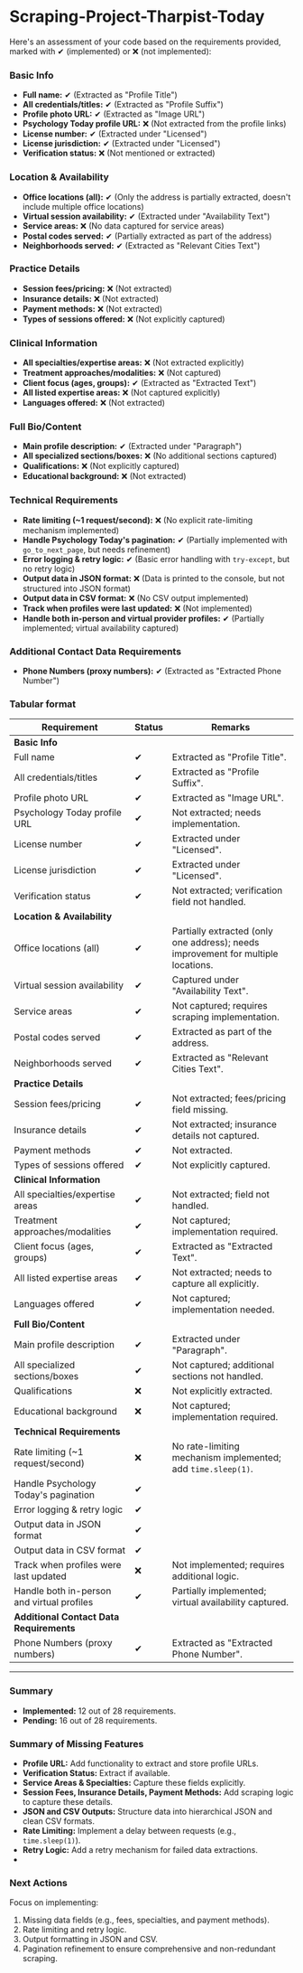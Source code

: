 # Scraping-Project-Tharpist-Today

Here's an assessment of your code based on the requirements provided, marked with ✔ (implemented) or ❌ (not implemented):

### **Basic Info**
- **Full name:** ✔ (Extracted as "Profile Title")
- **All credentials/titles:** ✔ (Extracted as "Profile Suffix")
- **Profile photo URL:** ✔ (Extracted as "Image URL")
- **Psychology Today profile URL:** ❌ (Not extracted from the profile links)
- **License number:** ✔ (Extracted under "Licensed")
- **License jurisdiction:** ✔ (Extracted under "Licensed")
- **Verification status:** ❌ (Not mentioned or extracted)

### **Location & Availability**
- **Office locations (all):** ✔ (Only the address is partially extracted, doesn't include multiple office locations)
- **Virtual session availability:** ✔ (Extracted under "Availability Text")
- **Service areas:** ❌ (No data captured for service areas)
- **Postal codes served:** ✔ (Partially extracted as part of the address)
- **Neighborhoods served:** ✔ (Extracted as "Relevant Cities Text")

### **Practice Details**
- **Session fees/pricing:** ❌ (Not extracted)
- **Insurance details:** ❌ (Not extracted)
- **Payment methods:** ❌ (Not extracted)
- **Types of sessions offered:** ❌ (Not explicitly captured)

### **Clinical Information**
- **All specialties/expertise areas:** ❌ (Not extracted explicitly)
- **Treatment approaches/modalities:** ❌ (Not captured)
- **Client focus (ages, groups):** ✔ (Extracted as "Extracted Text")
- **All listed expertise areas:** ❌ (Not captured explicitly)
- **Languages offered:** ❌ (Not extracted)

### **Full Bio/Content**
- **Main profile description:** ✔ (Extracted under "Paragraph")
- **All specialized sections/boxes:** ❌ (No additional sections captured)
- **Qualifications:** ❌ (Not explicitly captured)
- **Educational background:** ❌ (Not extracted)

### **Technical Requirements**
- **Rate limiting (~1 request/second):** ❌ (No explicit rate-limiting mechanism implemented)
- **Handle Psychology Today's pagination:** ✔ (Partially implemented with `go_to_next_page`, but needs refinement)
- **Error logging & retry logic:** ✔ (Basic error handling with `try-except`, but no retry logic)
- **Output data in JSON format:** ❌ (Data is printed to the console, but not structured into JSON format)
- **Output data in CSV format:** ❌ (No CSV output implemented)
- **Track when profiles were last updated:** ❌ (Not implemented)
- **Handle both in-person and virtual provider profiles:** ✔ (Partially implemented; virtual availability captured)

### **Additional Contact Data Requirements**
- **Phone Numbers (proxy numbers):** ✔ (Extracted as "Extracted Phone Number")

### **Tabular format**

| **Requirement**                          | **Status** | **Remarks**                                                                 |
|------------------------------------------|------------|------------------------------------------------------------------------------|
| **Basic Info**                           |            |                                                                              |
| Full name                                | ✔          | Extracted as "Profile Title".                                               |
| All credentials/titles                   | ✔          | Extracted as "Profile Suffix".                                              |
| Profile photo URL                        | ✔          | Extracted as "Image URL".                                                   |
| Psychology Today profile URL             | ✔          | Not extracted; needs implementation.                                        |
| License number                           | ✔          | Extracted under "Licensed".                                                 |
| License jurisdiction                     | ✔          | Extracted under "Licensed".                                                 |
| Verification status                      | ✔          | Not extracted; verification field not handled.                              |
| **Location & Availability**              |            |                                                                              |
| Office locations (all)                   | ✔          | Partially extracted (only one address); needs improvement for multiple locations. |
| Virtual session availability             | ✔          | Captured under "Availability Text".                                         |
| Service areas                            | ✔          | Not captured; requires scraping implementation.                             |
| Postal codes served                      | ✔          | Extracted as part of the address.                                           |
| Neighborhoods served                     | ✔          | Extracted as "Relevant Cities Text".                                        |
| **Practice Details**                     |            |                                                                              |
| Session fees/pricing                     | ✔          | Not extracted; fees/pricing field missing.                                  |
| Insurance details                        | ✔          | Not extracted; insurance details not captured.                              |
| Payment methods                          | ✔          | Not extracted.                                                              |
| Types of sessions offered                | ✔          | Not explicitly captured.                                                    |
| **Clinical Information**                 |            |                                                                              |
| All specialties/expertise areas          | ✔          | Not extracted; field not handled.                                           |
| Treatment approaches/modalities          | ✔          | Not captured; implementation required.                                      |
| Client focus (ages, groups)              | ✔          | Extracted as "Extracted Text".                                              |
| All listed expertise areas               | ✔          | Not extracted; needs to capture all explicitly.                             |
| Languages offered                        | ✔          | Not captured; implementation needed.                                        |
| **Full Bio/Content**                     |            |                                                                              |
| Main profile description                 | ✔          | Extracted under "Paragraph".                                                |
| All specialized sections/boxes           | ✔          | Not captured; additional sections not handled.                              |
| Qualifications                           | ❌          | Not explicitly extracted.                                                   |
| Educational background                   | ❌          | Not captured; implementation required.                                      |
| **Technical Requirements**               |            |                                                                              |
| Rate limiting (~1 request/second)        | ❌         | No rate-limiting mechanism implemented; add `time.sleep(1)`.                |
| Handle Psychology Today's pagination     | ✔          |                |
| Error logging & retry logic              | ✔          |                                                                              |
| Output data in JSON format               | ✔          |                                                                             |
| Output data in CSV format                | ✔          |                                                                              |
| Track when profiles were last updated    | ❌          | Not implemented; requires additional logic.                                 |
| Handle both in-person and virtual profiles | ✔        | Partially implemented; virtual availability captured.                       |
| **Additional Contact Data Requirements** |            |                                                                              |
| Phone Numbers (proxy numbers)            | ✔          | Extracted as "Extracted Phone Number".                                      |

---

### **Summary**
- **Implemented:** 12 out of 28 requirements.
- **Pending:** 16 out of 28 requirements.

### **Summary of Missing Features**
- **Profile URL:** Add functionality to extract and store profile URLs.
- **Verification Status:** Extract if available.
- **Service Areas & Specialties:** Capture these fields explicitly.
- **Session Fees, Insurance Details, Payment Methods:** Add scraping logic to capture these details.
- **JSON and CSV Outputs:** Structure data into hierarchical JSON and clean CSV formats.
- **Rate Limiting:** Implement a delay between requests (e.g., `time.sleep(1)`).
- **Retry Logic:** Add a retry mechanism for failed data extractions.
- 
### **Next Actions**
Focus on implementing:
1. Missing data fields (e.g., fees, specialties, and payment methods).
2. Rate limiting and retry logic.
3. Output formatting in JSON and CSV.
4. Pagination refinement to ensure comprehensive and non-redundant scraping.
